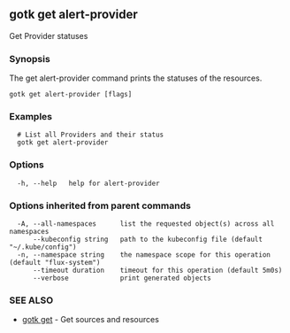## gotk get alert-provider

Get Provider statuses

### Synopsis

The get alert-provider command prints the statuses of the resources.

```
gotk get alert-provider [flags]
```

### Examples

```
  # List all Providers and their status
  gotk get alert-provider

```

### Options

```
  -h, --help   help for alert-provider
```

### Options inherited from parent commands

```
  -A, --all-namespaces      list the requested object(s) across all namespaces
      --kubeconfig string   path to the kubeconfig file (default "~/.kube/config")
  -n, --namespace string    the namespace scope for this operation (default "flux-system")
      --timeout duration    timeout for this operation (default 5m0s)
      --verbose             print generated objects
```

### SEE ALSO

* [gotk get](gotk_get.md)	 - Get sources and resources

